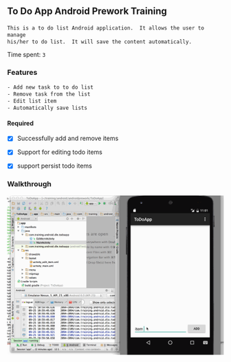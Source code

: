## To Do App Android Prework Training

```
This is a to do list Android application.  It allows the user to manage
his/her to do list.  It will save the content automatically.

```

Time spent: `3`

### Features

```
- Add new task to to do list
- Remove task from the list
- Edit list item
- Automatically save lists

```

#### Required

- [x] Successfully add and remove items
- [x] Support for editing todo items
- [x] support persist todo items 


### Walkthrough
![](walkthrough.gif)
